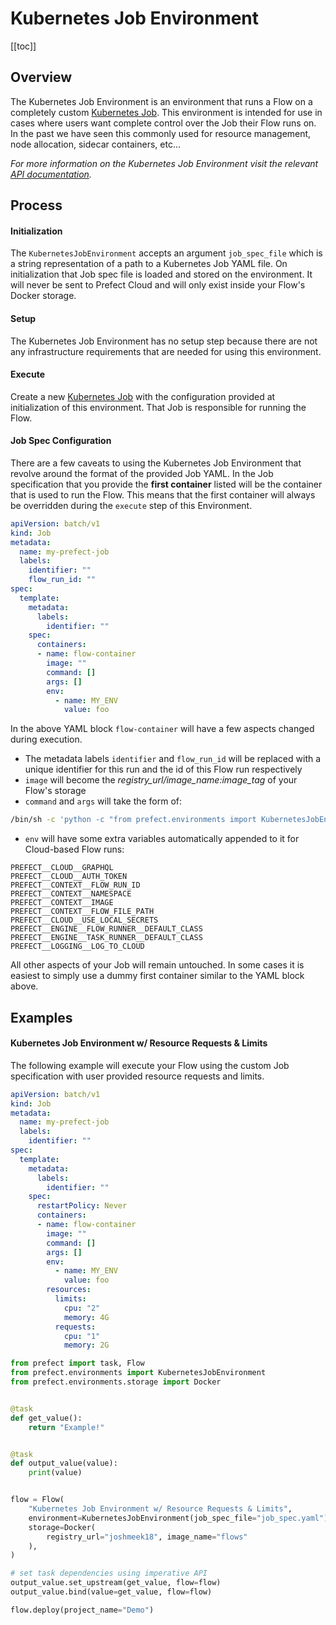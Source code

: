 # Kubernetes Job Environment

[[toc]]

## Overview

The Kubernetes Job Environment is an environment that runs a Flow on a completely custom [Kubernetes Job](https://kubernetes.io/docs/concepts/workloads/controllers/jobs-run-to-completion/). This environment is intended for use in cases where users want complete control over the Job their Flow runs on. In the past we have seen this commonly used for resource management, node allocation, sidecar containers, etc...

*For more information on the Kubernetes Job Environment visit the relevant [API documentation](/api/unreleased/environments/execution.html#kubernetesjobenvironment).*

## Process

#### Initialization

The `KubernetesJobEnvironment` accepts an argument `job_spec_file` which is a string representation of a path to a Kubernetes Job YAML file. On initialization that Job spec file is loaded and stored on the environment. It will never be sent to Prefect Cloud and will only exist inside your Flow's Docker storage.

#### Setup

The Kubernetes Job Environment has no setup step because there are not any infrastructure requirements that are needed for using this environment.

#### Execute

Create a new [Kubernetes Job](https://kubernetes.io/docs/concepts/workloads/controllers/jobs-run-to-completion/) with the configuration provided at initialization of this environment. That Job is responsible for running the Flow.

#### Job Spec Configuration

There are a few caveats to using the Kubernetes Job Environment that revolve around the format of the provided Job YAML. In the Job specification that you provide the **first container** listed will be the container that is used to run the Flow. This means that the first container will always be overridden during the `execute` step of this Environment.

```yaml
apiVersion: batch/v1
kind: Job
metadata:
  name: my-prefect-job
  labels:
    identifier: ""
    flow_run_id: ""
spec:
  template:
    metadata:
      labels:
        identifier: ""
    spec:
      containers:
      - name: flow-container
        image: ""
        command: []
        args: []
        env:
          - name: MY_ENV
            value: foo
```

In the above YAML block `flow-container` will have a few aspects changed during execution.

- The metadata labels `identifier` and `flow_run_id` will be replaced with a unique identifier for this run and the id of this Flow run respectively
- `image` will become the *registry_url/image_name:image_tag* of your Flow's storage
- `command` and `args` will take the form of:

```bash
/bin/sh -c 'python -c "from prefect.environments import KubernetesJobEnvironment; KubernetesJobEnvironment().run_flow()"'
```

- `env` will have some extra variables automatically appended to it for Cloud-based Flow runs:

```
PREFECT__CLOUD__GRAPHQL
PREFECT__CLOUD__AUTH_TOKEN
PREFECT__CONTEXT__FLOW_RUN_ID
PREFECT__CONTEXT__NAMESPACE
PREFECT__CONTEXT__IMAGE
PREFECT__CONTEXT__FLOW_FILE_PATH
PREFECT__CLOUD__USE_LOCAL_SECRETS
PREFECT__ENGINE__FLOW_RUNNER__DEFAULT_CLASS
PREFECT__ENGINE__TASK_RUNNER__DEFAULT_CLASS
PREFECT__LOGGING__LOG_TO_CLOUD
```

All other aspects of your Job will remain untouched. In some cases it is easiest to simply use a dummy first container similar to the YAML block above.

## Examples

#### Kubernetes Job Environment w/ Resource Requests & Limits

The following example will execute your Flow using the custom Job specification with user provided resource requests and limits.

```yaml
apiVersion: batch/v1
kind: Job
metadata:
  name: my-prefect-job
  labels:
    identifier: ""
spec:
  template:
    metadata:
      labels:
        identifier: ""
    spec:
      restartPolicy: Never
      containers:
      - name: flow-container
        image: ""
        command: []
        args: []
        env:
          - name: MY_ENV
            value: foo
        resources:
          limits:
            cpu: "2"
            memory: 4G
          requests:
            cpu: "1"
            memory: 2G
```

```python
from prefect import task, Flow
from prefect.environments import KubernetesJobEnvironment
from prefect.environments.storage import Docker


@task
def get_value():
    return "Example!"


@task
def output_value(value):
    print(value)


flow = Flow(
    "Kubernetes Job Environment w/ Resource Requests & Limits",
    environment=KubernetesJobEnvironment(job_spec_file="job_spec.yaml"),
    storage=Docker(
        registry_url="joshmeek18", image_name="flows"
    ),
)

# set task dependencies using imperative API
output_value.set_upstream(get_value, flow=flow)
output_value.bind(value=get_value, flow=flow)

flow.deploy(project_name="Demo")
```
